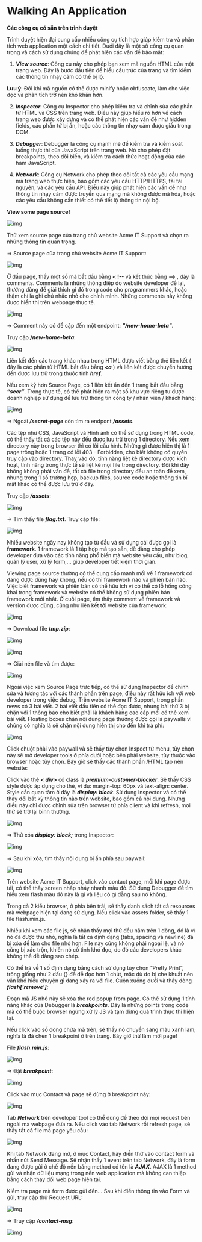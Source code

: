 # Walking An Application

**Các công cụ có sẵn trên trình duyệt**

Trình duyệt hiện đại cung cấp nhiều công cụ tích hợp giúp kiểm tra và phân tích web application một cách chi tiết. Dưới đây là một số công cụ quan trọng và cách sử dụng chúng để phát hiện các vấn đề bảo mật:

1. ***View source***: Công cụ này cho phép bạn xem mã nguồn HTML của một trang web. Đây là bước đầu tiên để hiểu cấu trúc của trang và tìm kiếm các thông tin nhạy cảm có thể bị lộ.

**Lưu ý**: Đôi khi mã nguồn có thể được minify hoặc obfuscate, làm cho việc đọc và phân tích trở nên khó khăn hơn.

2. ***Inspector***: Công cụ Inspector cho phép kiểm tra và chỉnh sửa các phần tử HTML và CSS trên trang web. Điều này giúp hiểu rõ hơn về cách trang web được xây dựng và có thể phát hiện các vấn đề như hidden fields, các phần tử bị ẩn, hoặc các thông tin nhạy cảm được giấu trong DOM.

3. ***Debugger***: Debugger là công cụ mạnh mẽ để kiểm tra và kiểm soát luồng thực thi của JavaScript trên trang web. Nó cho phép đặt breakpoints, theo dõi biến, và kiểm tra cách thức hoạt động của các hàm JavaScript.

4. ***Network***: Công cụ Network cho phép theo dõi tất cả các yêu cầu mạng mà trang web thực hiện, bao gồm các yêu cầu HTTP/HTTPS, tải tài nguyên, và các yêu cầu API. Điều này giúp phát hiện các vấn đề như thông tin nhạy cảm được truyền qua mạng mà không được mã hóa, hoặc các yêu cầu không cần thiết có thể tiết lộ thông tin nội bộ.

**View some page source!**

![img](https://github.com/DucThinh47/TryHackMe/blob/main/Web_Fundamental/Introduction_to_Web_Hacking/images/image.png?raw=true)

Thử xem source page của trang chủ website Acme IT Support và chọn ra những thông tin quan trọng.

=> Source page của trang chủ website Acme IT Support:

![img](https://github.com/DucThinh47/TryHackMe/blob/main/Web_Fundamental/Introduction_to_Web_Hacking/images/image1.png?raw=true)

Ở đầu page, thấy một số mã bắt đầu bằng **< !--** và kết thúc bằng **-->** , đây là comments. Comments là những thông điệp do website developer để lại, thường dùng để giải thích gì đó trong code cho programmers khác, hoặc thậm chí là ghi chú nhắc nhở cho chính mình. Những comments này không được hiển thị trên webpage thực tế. 

![img](https://github.com/DucThinh47/TryHackMe/blob/main/Web_Fundamental/Introduction_to_Web_Hacking/images/image2.png?raw=true)

=> Comment này có đề cập đến một endpoint: ***"/new-home-beta"***. 

Truy cập ***/new-home-beta***:

![img](https://github.com/DucThinh47/TryHackMe/blob/main/Web_Fundamental/Introduction_to_Web_Hacking/images/image3.png?raw=true)

Liên kết đến các trang khác nhau trong HTML được viết bằng thẻ liên kết ( đây là các phần tử HTML bắt đầu bằng ***<a*** ) và liên kết được chuyển hướng đến được lưu trữ trong thuộc tính ***href***.

Nếu xem kỹ hơn Source Page, có 1 liên kết ẩn đến 1 trang bắt đầu bằng ***“secr”***. Trong thực tế, có thể phát hiện ra một số khu vực riêng tư được doanh nghiệp sử dụng để lưu trữ thông tin công ty / nhân viên / khách hàng:

![img](https://github.com/DucThinh47/TryHackMe/blob/main/Web_Fundamental/Introduction_to_Web_Hacking/images/image4.png?raw=true)

=> Ngoài ***/secret-page*** còn tìm ra endpont ***/assets***.

Các tệp như CSS, JavaScript và Hình ảnh có thể sử dụng trong HTML code, có thể thấy tất cả các tệp này đều được lưu trữ trong 1 directory. Nếu xem directory này trong browser thì có lỗi cấu hình. Những gì được hiển thị là 1 page trống hoặc 1 trang có lỗi 403 - Forbidden, cho biết không có quyền truy cập vào directory. Thay vào đó, tính năng liệt kê directory được kích hoạt, tính năng trong thực tế sẽ liệt kê mọi file trong directory. Đôi khi đây không không phải vấn đề, tất cả file trong directory đều an toàn để xem, nhưng trong 1 số trường hợp, backup files, source code hoặc thông tin bí mật khác có thể được lưu trữ ở đây. 

Truy cập ***/assets***:

![img](https://github.com/DucThinh47/TryHackMe/blob/main/Web_Fundamental/Introduction_to_Web_Hacking/images/image5.png?raw=true)

=> Tìm thấy file ***flag.txt***. Truy cập file: 

![img](https://github.com/DucThinh47/TryHackMe/blob/main/Web_Fundamental/Introduction_to_Web_Hacking/images/image6.png?raw=true)

Nhiều website ngày nay không tạo từ đầu và sử dụng cái được gọi là **framework**. 1 framework là 1 tập hợp mã tạo sẵn, dễ dàng cho phép developer đưa vào các tính năng phổ biến mà website yêu cầu, như blog, quản lý user, xử lý form,... giúp developer tiết kiệm thời gian.

Viewing page source thường có thể cung cấp manh mối về 1 framework có đang được dùng hay không, nếu có thì framework nào và phiên bản nào. Việc biết framework và phiên bản có thể hữu ích vì có thể có lỗ hổng công khai trong framework và website có thể không sử dụng phiên bản framework mới nhất. Ở cuối page, tìm thấy comment về framework và version được dùng, cũng như liên kết tới website của framework:

![img](https://github.com/DucThinh47/TryHackMe/blob/main/Web_Fundamental/Introduction_to_Web_Hacking/images/image7.png?raw=true)

=> Download file ***tmp.zip***:

![img](https://github.com/DucThinh47/TryHackMe/blob/main/Web_Fundamental/Introduction_to_Web_Hacking/images/image8.png?raw=true)

![img](https://github.com/DucThinh47/TryHackMe/blob/main/Web_Fundamental/Introduction_to_Web_Hacking/images/image9.png?raw=true)

=> Giải nén file và tìm được: 

![img](https://github.com/DucThinh47/TryHackMe/blob/main/Web_Fundamental/Introduction_to_Web_Hacking/images/image10.png?raw=true)

Ngoài việc xem Source Page trực tiếp, có thể sử dụng Inspector để chỉnh sửa và tương tác với các thành phần trên page, điều này rất hữu ích với web developer trong việc debug. Trên website Acme IT Support, trong phần news có 3 bài viết. 2 bài viết đầu tiên có thể đọc được, nhưng bài thứ 3 bị chặn với 1 thông báo cho biết phải là khách hàng cao cấp mới có thể xem bài viết. Floating boxes chặn nội dung page thường được gọi là paywalls vì chúng có nghĩa là sẽ chặn nội dung hiển thị cho đến khi trả phí:

![img](https://github.com/DucThinh47/TryHackMe/blob/main/Web_Fundamental/Introduction_to_Web_Hacking/images/image11.png?raw=true)

Click chuột phải vào paywall và sẽ thấy tùy chọn Inspect từ menu, tùy chọn này sẽ mở developer tools ở phía dưới hoặc bên phải website, tùy thuộc vào browser hoặc tùy chọn. Bây giờ sẽ thấy các thành phần /HTML tạo nên website:

Click vào thẻ ***< div>*** có class là ***premium-customer-blocker***. Sẽ thấy CSS style được áp dụng cho thẻ, ví dụ: margin-top: 60px và text-align: center. Style cần quan tâm ở đây là ***display: block***. Sử dụng Inspector và có thể thay đổi bất kỳ thông tin nào trên website, bao gồm cả nội dung. Nhưng điều này chỉ được chỉnh sửa trên browser từ phía client và khi refresh, mọi thứ sẽ trở lại bình thường. 

![img](https://github.com/DucThinh47/TryHackMe/blob/main/Web_Fundamental/Introduction_to_Web_Hacking/images/image13.png?raw=true)

=> Thử xóa ***display: block;*** trong Inspector: 

![img](https://github.com/DucThinh47/TryHackMe/blob/main/Web_Fundamental/Introduction_to_Web_Hacking/images/image14.png?raw=true)

=> Sau khi xóa, tìm thấy nội dung bị ẩn phía sau paywall: 

![img](https://github.com/DucThinh47/TryHackMe/blob/main/Web_Fundamental/Introduction_to_Web_Hacking/images/image15.png?raw=true)

Trên website Acme IT Support, click vào contact page, mỗi khi page được tải, có thể thấy screen nhấp nháy nhanh màu đỏ. Sử dụng Debugger để tìm hiểu xem flash màu đỏ này là gì và liệu có gì đằng sau nó không. 

Trong cả 2 kiểu browser, ở phía bên trái, sẽ thấy danh sách tất cả resources mà webpage hiện tại đang sử dụng. Nếu click vào assets folder, sẽ thấy 1 file flash.min.js. 

Nhiều khi xem các file js, sẽ nhận thấy mọi thứ đều nằm trên 1 dòng, đó là vì nó đã được thu nhỏ, nghĩa là tất cả định dạng (tabs, spacing và newline) đã bị xóa để làm cho file nhỏ hơn. File này cũng không phải ngoại lệ, và nó cũng bị xáo trộn, khiến nó cố tình khó đọc, do đó các developers khác không thể dễ dàng sao chép. 

Có thể trả về 1 số định dạng bằng cách sử dụng tùy chọn “Pretty Print”, trông giống như 2 dấu {} để dễ đọc hơn 1 chút, mặc dù do bị che khuất nên vẫn khó hiểu chuyện gì đang xảy ra với file. Cuộn xuống dưới và thấy dòng ***flash['remove'];***

Đoạn mã JS nhỏ này sẽ xóa the red popup from page. Có thể sử dụng 1 tính năng khác của Debugger là ***breakpoints***. Đây là những points trong code mà có thể buộc browser ngừng xử lý JS và tạm dừng quá trình thực thi hiện tại. 

Nếu click vào số dòng chứa mã trên, sẽ thấy nó chuyển sang màu xanh lam; nghĩa là đã chèn 1 breakpoint ở trên trang. Bây giờ thử làm mới page!

File ***flash.min.js***: 

![img](https://github.com/DucThinh47/TryHackMe/blob/main/Web_Fundamental/Introduction_to_Web_Hacking/images/image16.png?raw=true)

=> Đặt ***breakpoint***:

![img](https://github.com/DucThinh47/TryHackMe/blob/main/Web_Fundamental/Introduction_to_Web_Hacking/images/image17.png?raw=true)

Click vào mục Contact và page sẽ dừng ở breakpoint này: 

![img](https://github.com/DucThinh47/TryHackMe/blob/main/Web_Fundamental/Introduction_to_Web_Hacking/images/image18.png?raw=true)

Tab ***Network*** trên developer tool có thể dùng để theo dõi mọi request bên ngoài mà webpage đưa ra. Nếu click vào tab Network rồi refresh page, sẽ thấy tất cả file mà page yêu cầu:

![img](https://github.com/DucThinh47/TryHackMe/blob/main/Web_Fundamental/Introduction_to_Web_Hacking/images/image19.png?raw=true)

Khi tab Network đang mở, ở mục Contact, hãy điền thử vào contact form và nhấn nút Send Message. Sẽ nhận thấy 1 event trên tab Network, đây là form đang được gửi ở chế độ nền bằng method có tên là ***AJAX***. AJAX là 1 method gửi và nhận dữ liệu mạng trong nền web application mà không can thiệp bằng cách thay đổi web page hiện tại. 

Kiểm tra page mà form được gửi đến…
Sau khi điền thông tin vào Form và gửi, truy cập thử Request URL:

![img](https://github.com/DucThinh47/TryHackMe/blob/main/Web_Fundamental/Introduction_to_Web_Hacking/images/image20.png?raw=true)

=> Truy cập ***/contact-msg***:

![img](https://github.com/DucThinh47/TryHackMe/blob/main/Web_Fundamental/Introduction_to_Web_Hacking/images/image21.png?raw=true)












